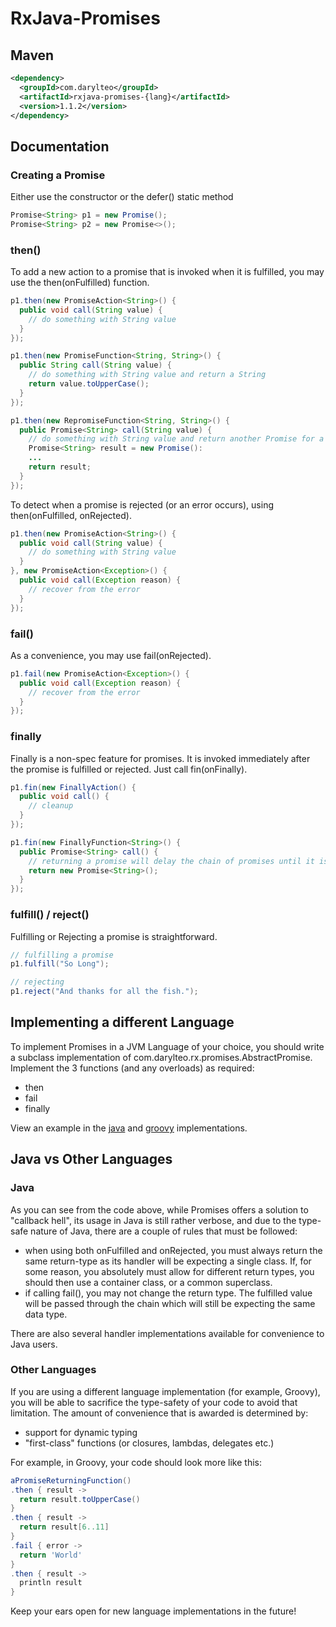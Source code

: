 # RxJava-Promises #

## Maven 

```XML
<dependency>
  <groupId>com.darylteo</groupId>
  <artifactId>rxjava-promises-{lang}</artifactId>
  <version>1.1.2</version>
</dependency>
````

## Documentation

### Creating a Promise

Either use the constructor or the defer() static method

```java
Promise<String> p1 = new Promise();
Promise<String> p2 = new Promise<>();
````

### then()

To add a new action to a promise that is invoked when it is fulfilled, you may use the then(onFulfilled) function.

```java
p1.then(new PromiseAction<String>() {
  public void call(String value) {
    // do something with String value
  }
});

p1.then(new PromiseFunction<String, String>() {
  public String call(String value) {
    // do something with String value and return a String
    return value.toUpperCase();
  }
});

p1.then(new RepromiseFunction<String, String>() {
  public Promise<String> call(String value) {
    // do something with String value and return another Promise for a String
    Promise<String> result = new Promise():
    ...
    return result;
  }
});
````

To detect when a promise is rejected (or an error occurs), using then(onFulfilled, onRejected).

```java
p1.then(new PromiseAction<String>() {
  public void call(String value) {
    // do something with String value
  }
}, new PromiseAction<Exception>() {
  public void call(Exception reason) {
    // recover from the error
  }
});
````

### fail()

As a convenience, you may use fail(onRejected).

```java
p1.fail(new PromiseAction<Exception>() {
  public void call(Exception reason) {
    // recover from the error
  }
});
````

### finally

Finally is a non-spec feature for promises. It is invoked immediately after the promise is fulfilled
or rejected. Just call fin(onFinally).

```java
p1.fin(new FinallyAction() {
  public void call() {
    // cleanup 
  }
});

p1.fin(new FinallyFunction<String>() {
  public Promise<String> call() {
    // returning a promise will delay the chain of promises until it is fulfilled
    return new Promise<String>();
  }
});
````

### fulfill() / reject()

Fulfilling or Rejecting a promise is straightforward.

```java
// fulfilling a promise
p1.fulfill("So Long");

// rejecting
p1.reject("And thanks for all the fish.");
````

## Implementing a different Language

To implement Promises in a JVM Language of your choice, you should write a subclass implementation of 
com.darylteo.rx.promises.AbstractPromise. Implement the 3 functions (and any overloads) as required: 

 - then
 - fail
 - finally

View an example in the 
[java](java/src/main/java/com/darylteo/rx/promises/java/Promise.java) 
and [groovy](groovy/src/main/groovy/com/darylteo/rx/promises/groovy/Promise.groovy) 
implementations.

## Java vs Other Languages

### Java 
As you can see from the code above, while Promises offers a solution to "callback hell", its usage in Java
is still rather verbose, and due to the type-safe nature of Java, there are a couple of rules that must be followed:

 - when using both onFulfilled and onRejected, you must always return the same return-type as its handler will 
 be expecting a single class. If, for some reason, you absolutely must allow for different return types, you 
 should then use a container class, or a common superclass.
 - if calling fail(), you may not change the return type. The fulfilled value will be passed through the chain
 which will still be expecting the same data type.

There are also several handler implementations available for convenience to Java users.

### Other Languages

If you are using a different language implementation (for example, Groovy), you will be able to sacrifice 
the type-safety of your code to avoid that limitation. The amount of convenience that is awarded is determined by:

 - support for dynamic typing
 - "first-class" functions (or closures, lambdas, delegates etc.)

For example, in Groovy, your code should look more like this:

```groovy
aPromiseReturningFunction()
.then { result ->
  return result.toUpperCase()
}
.then { result ->
  return result[6..11]
}
.fail { error ->
  return 'World'
}
.then { result ->
  println result
}
````

Keep your ears open for new language implementations in the future!
